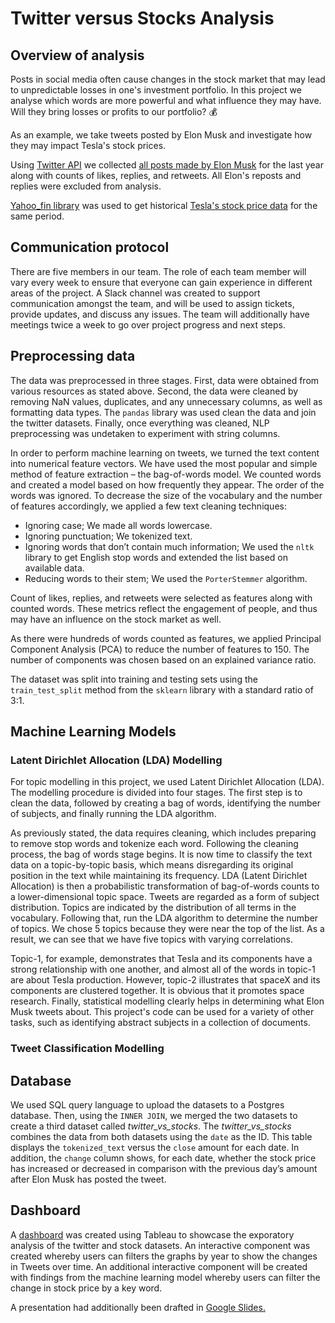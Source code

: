 # Twitter versus Stocks Analysis

## Overview of analysis
Posts in social media often cause changes in the stock market that may lead to unpredictable losses in one's investment portfolio.
In this project we analyse which words are more powerful and what influence they may have. Will they bring losses or profits to our portfolio? :moneybag:

As an example, we take tweets posted by Elon Musk and investigate how they may impact Tesla's stock prices.

Using [Twitter API](https://developer.twitter.com/en/docs/twitter-api) we collected [all posts made by Elon Musk](https://github.com/angkohtenko/twitter_vs_stocks/blob/main/Data/tweets_data.csv) for the last year along with counts of likes, replies, and retweets. All Elon's reposts and replies were excluded from analysis.

[Yahoo_fin library](http://theautomatic.net/yahoo_fin-documentation/) was used to get historical [Tesla's stock price data](https://github.com/angkohtenko/twitter_vs_stocks/blob/main/Data/tesla_stocks.csv) for the same period. 

## Communication protocol
There are five members in our team. The role of each team member will vary every week to ensure that everyone can gain experience in different areas of the project. A Slack channel was created to support communication amongst the team, and will be used to assign tickets, provide updates, and discuss any issues. The team will additionally have meetings twice a week to go over project progress and next steps.

## Preprocessing data
The data was preprocessed in three stages. First, data were obtained from various resources as stated above. Second, the data were cleaned by removing NaN values, duplicates, and any unnecessary columns, as well as formatting data types. The ```pandas``` library was used clean the data and join the twitter datasets. Finally, once everything was cleaned, NLP preprocessing was undetaken to experiment with string columns.

In order to perform machine learning on tweets, we turned the text content into numerical feature vectors. We have used the most popular and simple method of feature extraction – the bag-of-words model. We counted words and created a model based on how frequently they appear. The order of the words was ignored.
To decrease the size of the vocabulary and the number of features accordingly, we applied a few text cleaning techniques:
-	Ignoring case; We made all words lowercase.
-	Ignoring punctuation; We tokenized text.
-	Ignoring words that don’t contain much information; We used the ```nltk``` library to get English stop words and extended the list based on available data.
-	Reducing words to their stem; We used the ```PorterStemmer``` algorithm.

Count of likes, replies, and retweets were selected as features along with counted words. These metrics reflect the engagement of people, and thus may have an influence on the stock market as well.

As there were hundreds of words counted as features, we applied Principal Component Analysis (PCA) to reduce the number of features to 150. The number of components was chosen based on an explained variance ratio.

The dataset was split into training and testing sets using the ```train_test_split``` method from the ```sklearn``` library with a standard ratio of 3:1. 

## Machine Learning Models

### Latent Dirichlet Allocation (LDA) Modelling

For topic modelling in this project, we used Latent Dirichlet Allocation (LDA). The modelling procedure is divided into four stages. The first step is to clean the data, followed by creating a bag of words, identifying the number of subjects, and finally running the LDA algorithm. 

As previously stated, the data requires cleaning, which includes preparing to remove stop words and tokenize each word. Following the cleaning process, the bag of words stage begins. It is now time to classify the text data on a topic-by-topic basis, which means disregarding its original position in the text while maintaining its frequency. LDA (Latent Dirichlet Allocation) is then a probabilistic transformation of bag-of-words counts to a lower-dimensional topic space. Tweets are regarded as a form of subject distribution. Topics are indicated by the distribution of all terms in the vocabulary. Following that, run the LDA algorithm to determine the number of topics. We chose 5 topics because they were near the top of the list. As a result, we can see that we have five topics with varying correlations.

Topic-1, for example, demonstrates that Tesla and its components have a strong relationship with one another, and almost all of the words in topic-1 are about Tesla production. However, topic-2 illustrates that spaceX and its components are clustered together. It is obvious that it promotes space research. Finally, statistical modelling clearly helps in determining what Elon Musk tweets about. This project's code can be used for a variety of other tasks, such as identifying abstract subjects in a collection of documents.

### Tweet Classification Modelling



## Database

We used SQL query language to upload the datasets to a Postgres database. Then, using the `INNER JOIN`, we merged the two datasets to create a third dataset called *twitter_vs_stocks*. The *twitter_vs_stocks* combines the data from both datasets using the `date` as the ID. This table displays the `tokenized_text` versus the `close` amount for each date. In addition, the `change` column shows, for each date, whether the stock price has increased or decreased in comparison with the previous day’s amount after Elon Musk has posted the tweet.

## Dashboard

A [dashboard](https://public.tableau.com/app/profile/kimberly.charbonneau/viz/TweetsvsStocks/TweetsvsStocks?publish=yes) was created using Tableau to showcase the exporatory analysis of the twitter and stock datasets. An interactive component was created whereby users can filters the graphs by year to show the changes in Tweets over time. An additional interactive component will be created with findings from the machine learning model whereby users can filter the change in stock price by a key word.

A presentation had additionally been drafted in [Google Slides.](https://docs.google.com/presentation/d/1Pb_6SnwPIEJ_NzMGAOPzZYnDsY0nk0oNaf4ZpPRE4Cg/edit#slide=id.ge523cfaeaa_0_3)
